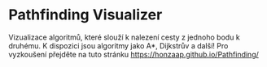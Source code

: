 # Pathfinding Visualizer
Vizualizace algoritmů, které slouží k nalezení cesty z jednoho bodu k druhému. K dispozici jsou algoritmy jako A*, Dijkstrův a další!
Pro vyzkoušení přejděte na tuto stránku https://honzaap.github.io/Pathfinding/
